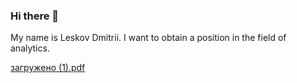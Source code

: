 ### Hi there 👋

My name is Leskov Dmitrii. I want to obtain a position in the field of analytics.

[загружено (1).pdf](https://github.com/kingsize11/kingsize11/files/15200047/1.pdf)

<!--[загружено (1).pdf](https://github.com/kingsize11/kingsize11/files/15200043/1.pdf)

**kingsize11/kingsize11** is a ✨ _special_ ✨ repository because its `README.md` (this file) appears on your GitHub profile.

Here are some ideas to get you started:

- 🔭 I’m currently working on ...
- 🌱 I’m currently learning ...
- 👯 I’m looking to collaborate on ...
- 🤔 I’m looking for help with ...
- 💬 Ask me about ...
- 📫 How to reach me: ...
- 😄 Pronouns: ...
- ⚡ Fun fact: ...
-->
